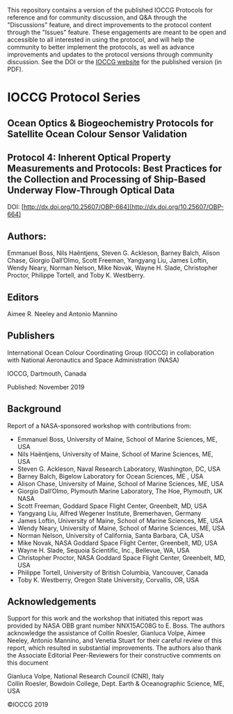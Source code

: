This repository contains a version of the published IOCCG Protocols for reference and for community discussion, and Q&A through the "Discussions" feature, and direct improvements to the protocol content through the "Issues" feature. These engagements are meant to be open and accessible to all interested in using the protocol, and will help the community to better implement the protocols, as well as advance improvements and updates to the protocol versions through community discussion. See the DOI or the [IOCCG website](https://ioccg.org/what-we-do/ioccg-publications/ioccg-protocols/) for the published version (in PDF). 

# IOCCG Protocol Series	
## Ocean Optics & Biogeochemistry Protocols for Satellite Ocean Colour Sensor Validation
## Protocol 4: Inherent Optical Property Measurements and Protocols: Best Practices for the Collection and Processing of Ship-Based Underway Flow-Through Optical Data
DOI: [http://dx.doi.org/10.25607/OBP-664](http://dx.doi.org/10.25607/OBP-664)

## Authors:
Emmanuel Boss, Nils Haëntjens, Steven G. Ackleson, Barney Balch, Alison Chase, Giorgio Dall’Olmo, Scott Freeman, Yangyang Liu, James Loftin, Wendy Neary, Norman Nelson, Mike Novak,
Wayne H. Slade, Christopher Proctor, Philippe Tortell, and Toby K. Westberry.

## Editors
Aimee R. Neeley and Antonio Mannino

## Publishers
International Ocean Colour Coordinating Group (IOCCG) in collaboration with National Aeronautics and Space Administration (NASA)

IOCCG, Dartmouth, Canada

Published: November 2019

## Background
Report of a NASA-sponsored workshop with contributions from:
- Emmanuel Boss, University of Maine, School of Marine Sciences, ME, USA
- Nils Haëntjens, University of Maine, School of Marine Sciences, ME, USA
- Steven G. Ackleson, Naval Research Laboratory, Washington, DC, USA
- Barney Balch, Bigelow Laboratory for Ocean Sciences, ME , USA
- Alison Chase, University of Maine, School of Marine Sciences, ME, USA
- Giorgio Dall’Olmo, Plymouth Marine Laboratory, The Hoe, Plymouth, UK NASA
- Scott Freeman, Goddard Space Flight Center, Greenbelt, MD, USA
- Yangyang Liu, Alfred Wegener Institute, Bremerhaven, Germany
- James Loftin, University of Maine, School of Marine Sciences, ME, USA
- Wendy Neary, University of Maine, School of Marine Sciences, ME, USA
- Norman Nelson, University of California, Santa Barbara, CA, USA
- Mike Novak, NASA Goddard Space Flight Center, Greenbelt, MD, USA
- Wayne H. Slade, Sequoia Scientific, Inc., Bellevue, WA, USA
- Christopher Proctor, NASA Goddard Space Flight Center, Greenbelt, MD, USA
- Philippe Tortell, University of British Columbia, Vancouver, Canada
- Toby K. Westberry, Oregon State University, Corvallis, OR, USA

## Acknowledgements
Support for this work and the workshop that initiated this report was provided by NASA OBB grant number NNX15AC08G to E. Boss. The authors acknowledge the assistance of Collin Roesler, Gianluca Volpe, Aimee Neeley, Antonio Mannino, and Venetia Stuart for their careful review of this report, which resulted in substantial improvements. The authors also thank the Associate Editorial Peer-Reviewers for their constructive comments on this document

Gianluca Volpe, National Research Council (CNR), Italy  
Collin Roesler, Bowdoin College, Dept. Earth & Oceanographic Science, ME, USA  

©IOCCG 2019